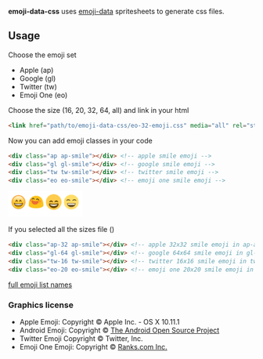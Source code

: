 **emoji-data-css** uses [emoji-data](https://github.com/iamcal/emoji-data) spritesheets to generate css files.

## Usage

Choose the emoji set

- Apple (ap)
- Google (gl)
- Twitter (tw)
- Emoji One (eo)

Choose the size (16, 20, 32, 64, all) and link in your html

```html
<link href="path/to/emoji-data-css/eo-32-emoji.css" media="all" rel="stylesheet" />  <!-- this links to "emoji one" 32x32 css -->
```

Now you can add emoji classes in your code

```html
<div class="ap ap-smile"></div> <!-- apple smile emoji -->
<div class="gl gl-smile"></div> <!-- google smile emoji -->
<div class="tw tw-smile"></div> <!-- twitter smile emoji -->
<div class="eo eo-smile"></div> <!-- emoji one smile emoji -->
```

![emoji screenshot](screenshot.png?raw=true "emoji screenshot")

If you selected all the sizes file ()

```html
<div class="ap-32 ap-smile"></div> <!-- apple 32x32 smile emoji in ap-all-emoji.css -->
<div class="gl-64 gl-smile"></div> <!-- google 64x64 smile emoji in gl-all-emoji.css  -->
<div class="tw-16 tw-smile"></div> <!-- twitter 16x16 smile emoji in tw-all-emoji.css -->
<div class="eo-20 eo-smile"></div> <!-- emoji one 20x20 smile emoji in eo-all-emoji.css  -->
```

[full emoji list names](http://unicodey.com/emoji-data/table.htm)

### Graphics license

* Apple Emoji: Copyright &copy; Apple Inc. - OS X 10.11.1
* Android Emoji: Copyright &copy; [The Android Open Source Project](https://s3-eu-west-1.amazonaws.com/tw-font/android/NOTICE)
* Twitter Emoji Copyright &copy; Twitter, Inc.
* Emoji One Emoji: Copyright &copy; [Ranks.com Inc.](http://www.emojione.com/developers) 
